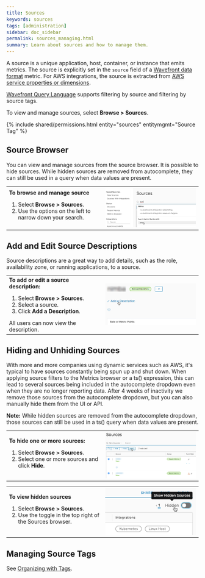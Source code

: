 ```yaml
---
title: Sources
keywords: sources
tags: [administration]
sidebar: doc_sidebar
permalink: sources_managing.html
summary: Learn about sources and how to manage them.
---
```

A source is a unique application, host, container, or instance that emits metrics. The source is explicitly set in the `source` field of a [Wavefront data format](wavefront_data_format.html) metric. For AWS integrations, the source is extracted from [AWS service properties or dimensions](integrations_aws_metrics.html#aws_sources).


[Wavefront Query Language](query_language_reference.html) supports filtering by source and filtering by source tags.



To view and manage sources, select **Browse > Sources**.

{% include shared/permissions.html entity="sources" entitymgmt="Source Tag" %}

## Source Browser

You can view and manage sources from the source browser. It is possible to hide sources. While hidden sources are removed from autocomplete, they can still be used in a query when data values are present.


<table style="width: 100%;">
<tbody>
<tr>
<td width="50%">
<strong>To browse and manage source</strong>
<ol>
<li>Select <strong>Browse > Sources</strong>.</li>
<li>Use the options on the left to narrow down your search.</li></ol></td>
<td width="50%"><img src="/images/browse_sources.png" alt="browse sources"></td>
</tr>
</tbody>
</table>

## Add and Edit Source Descriptions

Source descriptions are a great way to add details, such as the role, availability zone, or running applications, to a source.

<table style="width: 100%;">
<tbody>
<tr>
<td width="50%">
<strong>To add or edit a source description:</strong>
<ol>
<li>Select <strong>Browse > Sources</strong>.</li>
<li>Select a source.</li>
<li>Click <strong>Add a Description</strong>.</li></ol>
All users can now view the description. </td>
<td width="50%"><img src="/images/add_source_description.png" alt="add a source description"></td>
</tr>
</tbody>
</table>


## Hiding and Unhiding Sources

With more and more companies using dynamic services such as AWS, it's typical to have sources constantly being spun up and shut down. When applying source filters to the Metrics browser or a ts() expression, this can lead to several sources being included in the autocomplete dropdown even when they are no longer reporting data. After 4 weeks of inactivity we remove those sources from the autocomplete dropdown, but you can also manually hide them from the UI or API.

**Note:** While hidden sources are removed from the autocomplete dropdown, those sources can still be used in a ts() query when data values are present.

<table style="width: 100%;">
<tbody>
<tr>
<td width="50%">
<strong>To hide one or more sources:</strong>
<ol>
<li>Select <strong>Browse > Sources</strong>.</li>
<li>Select one or more sources and click <strong>Hide</strong>.</li></ol> </td>
<td width="50%"><img src="/images/hide_sources.png" alt="hide sources"></td>
</tr>
</tbody>
</table>

<table style="width: 100%;">
<tbody>
<tr>
<td width="50%">
<strong>To view hidden sources</strong>
<ol>
<li>Select <strong>Browse > Sources</strong>.</li>
<li>Use the toggle in the top right of the Sources browser.</li></ol> </td>
<td width="50%"><img src="/images/show_hidden_sources.png" alt="show hidden sources"></td>
</tr>
</tbody>
</table>

## Managing Source Tags

See [Organizing with Tags](tags_overview.html).
